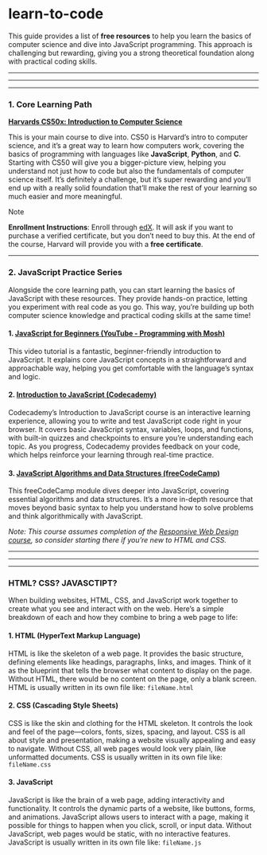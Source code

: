 # learn-to-code

This guide provides a list of **free resources** to help you learn the basics of computer science and dive into JavaScript programming. This approach is challenging but rewarding, giving you a strong theoretical foundation along with practical coding skills.

---
---
---

### 1. Core Learning Path

**[Harvards CS50x: Introduction to Computer Science](https://cs50.harvard.edu/x/)**

This is your main course to dive into. CS50 is Harvard’s intro to computer science, and it’s a great way to learn how computers work, covering the basics of programming with languages like **JavaScript**, **Python**, and **C**. Starting with CS50 will give you a bigger-picture view, helping you understand not just how to code but also the fundamentals of computer science itself. It’s definitely a challenge, but it’s super rewarding and you’ll end up with a really solid foundation that’ll make the rest of your learning so much easier and more meaningful.

> [!NOTE]  
> **Enrollment Instructions**: Enroll through [edX](https://www.edx.org/learn/computer-science/harvard-university-cs50-s-introduction-to-computer-science). It will ask if you want to purchase a verified certificate, but you don’t need to buy this. At the end of the course, Harvard will provide you with a **free certificate**.

---

### 2. JavaScript Practice Series

Alongside the core learning path, you can start learning the basics of JavaScript with these resources. They provide hands-on practice, letting you experiment with real code as you go. This way, you’re building up both computer science knowledge and practical coding skills at the same time!

#### 1. [JavaScript for Beginners (YouTube - Programming with Mosh)](https://www.youtube.com/watch?v=W6NZfCO5SIk)

This video tutorial is a fantastic, beginner-friendly introduction to JavaScript. It explains core JavaScript concepts in a straightforward and approachable way, helping you get comfortable with the language’s syntax and logic.

#### 2. [Introduction to JavaScript (Codecademy)](https://www.codecademy.com/learn/introduction-to-javascript)

Codecademy’s Introduction to JavaScript course is an interactive learning experience, allowing you to write and test JavaScript code right in your browser. It covers basic JavaScript syntax, variables, loops, and functions, with built-in quizzes and checkpoints to ensure you’re understanding each topic. As you progress, Codecademy provides feedback on your code, which helps reinforce your learning through real-time practice.

#### 3. [JavaScript Algorithms and Data Structures (freeCodeCamp)](https://www.freecodecamp.org/learn/javascript-algorithms-and-data-structures-v8/)

This freeCodeCamp module dives deeper into JavaScript, covering essential algorithms and data structures. It’s a more in-depth resource that moves beyond basic syntax to help you understand how to solve problems and think algorithmically with JavaScript.

*Note: This course assumes completion of the [Responsive Web Design course](https://www.freecodecamp.org/learn/2022/responsive-web-design/), so consider starting there if you’re new to HTML and CSS.*

---
---
---

### HTML? CSS? JAVASCTIPT?

When building websites, HTML, CSS, and JavaScript work together to create what you see and interact with on the web. Here’s a simple breakdown of each and how they combine to bring a web page to life:

#### 1. **HTML (HyperText Markup Language)**

HTML is like the skeleton of a web page. It provides the basic structure, defining elements like headings, paragraphs, links, and images. Think of it as the blueprint that tells the browser what content to display on the page. Without HTML, there would be no content on the page, only a blank screen. HTML is usually written in its own file like: `fileName.html`

#### 2. **CSS (Cascading Style Sheets)**

CSS is like the skin and clothing for the HTML skeleton. It controls the look and feel of the page—colors, fonts, sizes, spacing, and layout. CSS is all about style and presentation, making a website visually appealing and easy to navigate. Without CSS, all web pages would look very plain, like unformatted documents. CSS is usually written in its own file like: `fileName.css`

#### 3. **JavaScript**

JavaScript is like the brain of a web page, adding interactivity and functionality. It controls the dynamic parts of a website, like buttons, forms, and animations. JavaScript allows users to interact with a page, making it possible for things to happen when you click, scroll, or input data. Without JavaScript, web pages would be static, with no interactive features. JavaScript is usually written in its own file like: `fileName.js`
